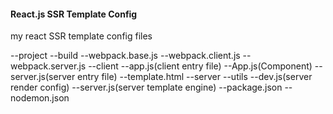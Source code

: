 #### React.js SSR Template Config

my react SSR template config files

--project
  --build
    --webpack.base.js
    --webpack.client.js
    --webpack.server.js
  --client
    --app.js(client entry file)
    --App.js(Component)
    --server.js(server entry file)
    --template.html
  --server
    --utils
      --dev.js(server render config)
    --server.js(server template engine)
  --package.json
  --nodemon.json
